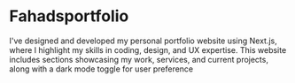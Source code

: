 # Fahadsportfolio
I've designed and developed my personal portfolio website using Next.js, where I highlight my skills in coding, design, and UX expertise. This website includes sections showcasing my work, services, and current projects, along with a dark mode toggle for user preference
